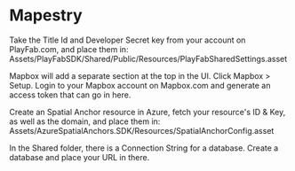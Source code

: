 # Mapestry

Take the Title Id and Developer Secret key from your account on PlayFab.com, and place them in:
Assets/PlayFabSDK/Shared/Public/Resources/PlayFabSharedSettings.asset

Mapbox will add a separate section at the top in the UI. Click Mapbox > Setup.
Login to your Mapbox account on Mapbox.com and generate an access token that can go in here.

Create an Spatial Anchor resource in Azure, fetch your resource's ID & Key, as well as the domain, and place them in:
Assets/AzureSpatialAnchors.SDK/Resources/SpatialAnchorConfig.asset

In the Shared folder, there is a Connection String for a database. Create a database and place your URL in there.
